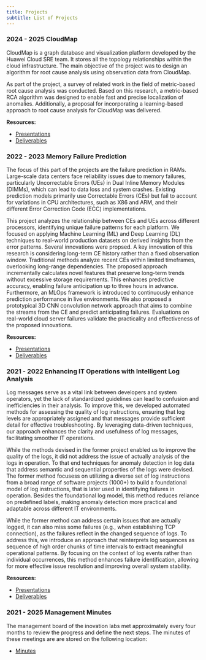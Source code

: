 ```yaml
---
title: Projects
subtitle: List of Projects
---
```


### 2024 - 2025 CloudMap

CloudMap is a graph database and visualization platform developed by the Huawei Cloud SRE team. It stores all the topology relationships within the cloud infrastructure. The main objective of the project was to design an algorithm for root cause analysis using observation data from CloudMap.

As part of the project, a survey of related work in the field of metric-based root cause analysis was conducted. Based on this research, a metric-based RCA algorithm was designed to enable fast and precise localization of anomalies. Additionally, a proposal for incorporating a learning-based approach to root cause analysis for CloudMap was delivered.

**Resources:** 
* [Presentations](https://tubcloud.tu-berlin.de/s/XiZK3px36tKfGwa?path=%2F03_cloud-map-rca%2Fpresentations)
* [Deliverables](https://tubcloud.tu-berlin.de/s/XiZK3px36tKfGwa?path=%2F03_cloud-map-rca%2Fdeliverables)


### 2022 - 2023 Memory Failure Prediction 
The focus of this part of the projects are the failure prediction in RAMs. Large-scale data centers face reliability issues due to memory failures, particularly Uncorrectable Errors (UEs) in Dual Inline Memory Modules (DIMMs), which can lead to data loss and system crashes. Existing prediction models primarily use Correctable Errors (CEs) but fail to account for variations in CPU architectures, such as X86 and ARM, and their different Error Correction Code (ECC) implementations.

This project analyzes the relationship between CEs and UEs across different processors, identifying unique failure patterns for each platform. We focused on applying Machine Learning (ML) and Deep Learning (DL) techniques to real-world production datasets on derived insights from the error patterns. Several innovations were propsed. A key innovation of this research is considering long-term CE history rather than a fixed observation window. Traditional methods analyze recent CEs within limited timeframes, overlooking long-range dependencies. The proposed approach incrementally calculates novel features that preserve long-term trends without excessive storage requirements. This enhances predictive accuracy, enabling failure anticipation up to three hours in advance. Furthermore, an MLOps framework is introduced to continuously enhance prediction performance in live environments. We also proposed a prototypical 3D CNN convolution network approach that aims to combine the streams from the CE and predict anticipating failures. Evaluations on real-world cloud server failures validate the practicality and effectiveness of the proposed innovations.

**Resources:**
* [Presentations](https://tubcloud.tu-berlin.de/s/XiZK3px36tKfGwa?path=%2F02_memory-failure-prediction%2Fpresentations)
* [Deliverables](https://tubcloud.tu-berlin.de/s/XiZK3px36tKfGwa?path=%2F02_memory-failure-prediction%2Fdeliverables)

### 2021 - 2022 Enhancing IT Operations with Intelligent Log Analysis
Log messages serve as a vital link between developers and system operators, yet the lack of standardized guidelines can lead to confusion and inefficiencies in their analysis. To improve this, we developed automated methods for assessing the quality of log instructions, ensuring that log levels are appropriately assigned and that messages provide sufficient detail for effective troubleshooting. By leveraging data-driven techniques, our approach enhances the clarity and usefulness of log messages, facilitating smoother IT operations. 

While the methods devised in the former project enabled us to improve the quality of the logs, it did not address the issue of actually analysis of the logs in operation. To that end techniques for anomaly detection in log data that address semantic and sequential properties of the logs were devised. The former method focusess on utilizing a diverse set of log instructions from a broad range of software projects (1000+) to build a foundational model of log instructions, that is later used in identifying failures in operation. Besides the foundational log model, this method reduces reliance on predefined labels, making anomaly detection more practical and adaptable across different IT environments.

While the former method can address certain issues that are actually logged, it can also miss some failures (e.g., when establishing TCP connection), as the failures reflect in the changed sequence of logs. To address this, we introduce an approach that reinterprets log sequences as sequence of high order chunks of time intervals to extract meaningful operational patterns. By focusing on the context of log events rather than individual occurrences, this method enhances failure identification, allowing for more effective issue resolution and improving overall system stability.

**Resources:** 
* [Presentations](https://tubcloud.tu-berlin.de/s/XiZK3px36tKfGwa?path=%2F01_intelligent-log-analysis%2Fpresentations)
* [Deliverables](https://tubcloud.tu-berlin.de/s/XiZK3px36tKfGwa?path=%2F01_intelligent-log-analysis%2Fcode)

### 2021 - 2025 Management Minutes
The management board of the inovation labs met approximately every four months to review the progress and define the next steps. The minutes of these meetings are are stored on the following location:
* [Minutes](https://tubcloud.tu-berlin.de/s/XiZK3px36tKfGwa?path=%2F04_minutes)
 
